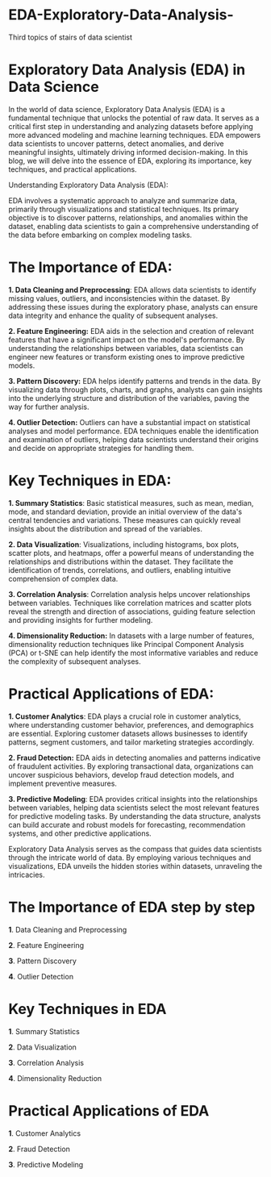 # EDA-Exploratory-Data-Analysis-
Third topics of stairs of data scientist

# Exploratory Data Analysis (EDA) in Data Science


In the world of data science, Exploratory Data Analysis (EDA) is a fundamental technique that unlocks the potential of raw data. It serves as a critical first step in understanding and analyzing datasets before applying more advanced modeling and machine learning techniques. EDA empowers data scientists to uncover patterns, detect anomalies, and derive meaningful insights, ultimately driving informed decision-making. In this blog, we will delve into the essence of EDA, exploring its importance, key techniques, and practical applications.

Understanding Exploratory Data Analysis (EDA):

EDA involves a systematic approach to analyze and summarize data, primarily through visualizations and statistical techniques. Its primary objective is to discover patterns, relationships, and anomalies within the dataset, enabling data scientists to gain a comprehensive understanding of the data before embarking on complex modeling tasks.

# The Importance of EDA:

**1. Data Cleaning and Preprocessing**: EDA allows data scientists to identify missing values, outliers, and inconsistencies within the dataset. By addressing these issues during the exploratory phase, analysts can ensure data integrity and enhance the quality of subsequent analyses.

**2. Feature Engineering:** EDA aids in the selection and creation of relevant features that have a significant impact on the model's performance. By understanding the relationships between variables, data scientists can engineer new features or transform existing ones to improve predictive models.

**3. Pattern Discovery:** EDA helps identify patterns and trends in the data. By visualizing data through plots, charts, and graphs, analysts can gain insights into the underlying structure and distribution of the variables, paving the way for further analysis.

**4. Outlier Detection:** Outliers can have a substantial impact on statistical analyses and model performance. EDA techniques enable the identification and examination of outliers, helping data scientists understand their origins and decide on appropriate strategies for handling them.

# Key Techniques in EDA:

**1. Summary Statistics**: Basic statistical measures, such as mean, median, mode, and standard deviation, provide an initial overview of the data's central tendencies and variations. These measures can quickly reveal insights about the distribution and spread of the variables.

**2. Data Visualization**: Visualizations, including histograms, box plots, scatter plots, and heatmaps, offer a powerful means of understanding the relationships and distributions within the dataset. They facilitate the identification of trends, correlations, and outliers, enabling intuitive comprehension of complex data.

**3. Correlation Analysis**: Correlation analysis helps uncover relationships between variables. Techniques like correlation matrices and scatter plots reveal the strength and direction of associations, guiding feature selection and providing insights for further modeling.

**4. Dimensionality Reduction:** In datasets with a large number of features, dimensionality reduction techniques like Principal Component Analysis (PCA) or t-SNE can help identify the most informative variables and reduce the complexity of subsequent analyses.

# Practical Applications of EDA:

**1. Customer Analytics**: EDA plays a crucial role in customer analytics, where understanding customer behavior, preferences, and demographics are essential. Exploring customer datasets allows businesses to identify patterns, segment customers, and tailor marketing strategies accordingly.

**2. Fraud Detection:** EDA aids in detecting anomalies and patterns indicative of fraudulent activities. By exploring transactional data, organizations can uncover suspicious behaviors, develop fraud detection models, and implement preventive measures.

**3. Predictive Modeling**: EDA provides critical insights into the relationships between variables, helping data scientists select the most relevant features for predictive modeling tasks. By understanding the data structure, analysts can build accurate and robust models for forecasting, recommendation systems, and other predictive applications.


Exploratory Data Analysis serves as the compass that guides data scientists through the intricate world of data. By employing various techniques and visualizations, EDA unveils the hidden stories within datasets, unraveling the intricacies.

# The Importance of EDA step by step

**1**. Data Cleaning and Preprocessing

**2**. Feature Engineering

**3**. Pattern Discovery

**4**. Outlier Detection

# Key Techniques in EDA

**1**. Summary Statistics

**2**. Data Visualization

**3**. Correlation Analysis

**4**. Dimensionality Reduction

# Practical Applications of EDA

**1**. Customer Analytics

**2**. Fraud Detection

**3**. Predictive Modeling
